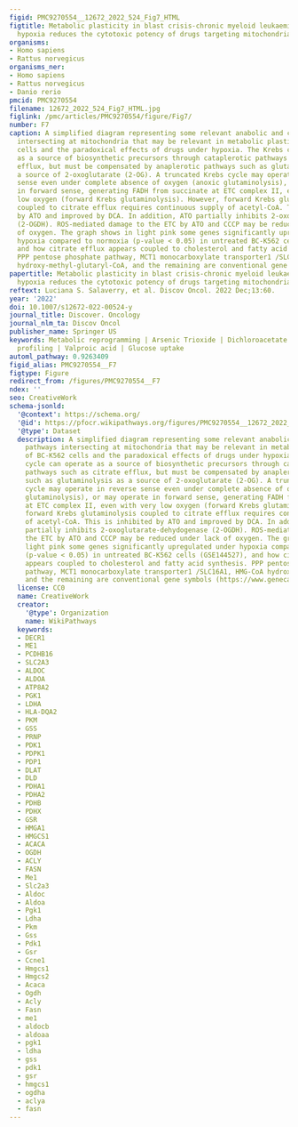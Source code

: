 ```yaml
---
figid: PMC9270554__12672_2022_524_Fig7_HTML
figtitle: Metabolic plasticity in blast crisis-chronic myeloid leukaemia cells under
  hypoxia reduces the cytotoxic potency of drugs targeting mitochondria
organisms:
- Homo sapiens
- Rattus norvegicus
organisms_ner:
- Homo sapiens
- Rattus norvegicus
- Danio rerio
pmcid: PMC9270554
filename: 12672_2022_524_Fig7_HTML.jpg
figlink: /pmc/articles/PMC9270554/figure/Fig7/
number: F7
caption: A simplified diagram representing some relevant anabolic and catabolic pathways
  intersecting at mitochondria that may be relevant in metabolic plasticity of BC-K562
  cells and the paradoxical effects of drugs under hypoxia. The Krebs cycle can operate
  as a source of biosynthetic precursors through cataplerotic pathways such as citrate
  efflux, but must be compensated by anaplerotic pathways such as glutaminolysis as
  a source of 2-oxoglutarate (2-OG). A truncated Krebs cycle may operate in reverse
  sense even under complete absence of oxygen (anoxic glutaminolysis), or may operate
  in forward sense, generating FADH from succinate at ETC complex II, even with very
  low oxygen (forward Krebs glutaminolysis). However, forward Krebs glutaminolysis
  coupled to citrate efflux requires continuous supply of acetyl-CoA. This is inhibited
  by ATO and improved by DCA. In addition, ATO partially inhibits 2-oxoglutarate-dehydogenase
  (2-OGDH). ROS-mediated damage to the ETC by ATO and CCCP may be reduced under lack
  of oxygen. The graph shows in light pink some genes significantly upregulated under
  hypoxia compared to normoxia (p-value < 0.05) in untreated BC-K562 cells (GSE144527),
  and how citrate efflux appears coupled to cholesterol and fatty acid synthesis.
  PPP pentose phosphate pathway, MCT1 monocarboxylate transporter1 /SLC16A1, HMG-CoA
  hydroxy-methyl-glutaryl-CoA, and the remaining are conventional gene symbols (https://www.genecards.org)
papertitle: Metabolic plasticity in blast crisis-chronic myeloid leukaemia cells under
  hypoxia reduces the cytotoxic potency of drugs targeting mitochondria.
reftext: Luciana S. Salaverry, et al. Discov Oncol. 2022 Dec;13:60.
year: '2022'
doi: 10.1007/s12672-022-00524-y
journal_title: Discover. Oncology
journal_nlm_ta: Discov Oncol
publisher_name: Springer US
keywords: Metabolic reprogramming | Arsenic Trioxide | Dichloroacetate | Gene expression
  profiling | Valproic acid | Glucose uptake
automl_pathway: 0.9263409
figid_alias: PMC9270554__F7
figtype: Figure
redirect_from: /figures/PMC9270554__F7
ndex: ''
seo: CreativeWork
schema-jsonld:
  '@context': https://schema.org/
  '@id': https://pfocr.wikipathways.org/figures/PMC9270554__12672_2022_524_Fig7_HTML.html
  '@type': Dataset
  description: A simplified diagram representing some relevant anabolic and catabolic
    pathways intersecting at mitochondria that may be relevant in metabolic plasticity
    of BC-K562 cells and the paradoxical effects of drugs under hypoxia. The Krebs
    cycle can operate as a source of biosynthetic precursors through cataplerotic
    pathways such as citrate efflux, but must be compensated by anaplerotic pathways
    such as glutaminolysis as a source of 2-oxoglutarate (2-OG). A truncated Krebs
    cycle may operate in reverse sense even under complete absence of oxygen (anoxic
    glutaminolysis), or may operate in forward sense, generating FADH from succinate
    at ETC complex II, even with very low oxygen (forward Krebs glutaminolysis). However,
    forward Krebs glutaminolysis coupled to citrate efflux requires continuous supply
    of acetyl-CoA. This is inhibited by ATO and improved by DCA. In addition, ATO
    partially inhibits 2-oxoglutarate-dehydogenase (2-OGDH). ROS-mediated damage to
    the ETC by ATO and CCCP may be reduced under lack of oxygen. The graph shows in
    light pink some genes significantly upregulated under hypoxia compared to normoxia
    (p-value < 0.05) in untreated BC-K562 cells (GSE144527), and how citrate efflux
    appears coupled to cholesterol and fatty acid synthesis. PPP pentose phosphate
    pathway, MCT1 monocarboxylate transporter1 /SLC16A1, HMG-CoA hydroxy-methyl-glutaryl-CoA,
    and the remaining are conventional gene symbols (https://www.genecards.org)
  license: CC0
  name: CreativeWork
  creator:
    '@type': Organization
    name: WikiPathways
  keywords:
  - DECR1
  - ME1
  - PCDHB16
  - SLC2A3
  - ALDOC
  - ALDOA
  - ATP8A2
  - PGK1
  - LDHA
  - HLA-DQA2
  - PKM
  - GSS
  - PRNP
  - PDK1
  - PDPK1
  - PDP1
  - DLAT
  - DLD
  - PDHA1
  - PDHA2
  - PDHB
  - PDHX
  - GSR
  - HMGA1
  - HMGCS1
  - ACACA
  - OGDH
  - ACLY
  - FASN
  - Me1
  - Slc2a3
  - Aldoc
  - Aldoa
  - Pgk1
  - Ldha
  - Pkm
  - Gss
  - Pdk1
  - Gsr
  - Ccne1
  - Hmgcs1
  - Hmgcs2
  - Acaca
  - Ogdh
  - Acly
  - Fasn
  - me1
  - aldocb
  - aldoaa
  - pgk1
  - ldha
  - gss
  - pdk1
  - gsr
  - hmgcs1
  - ogdha
  - aclya
  - fasn
---
```

